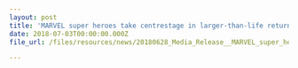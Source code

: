 ```yaml
---
layout: post
title: 'MARVEL super heroes take centrestage in larger-than-life return of Sentosa Sandsation'
date: 2018-07-03T00:00:00.000Z
file_url: /files/resources/news/20180628_Media_Release__MARVEL_super_heroes_take_centre_in_larger-than-life_return_of_Sentosa_Sandsation.pdf

---
```

